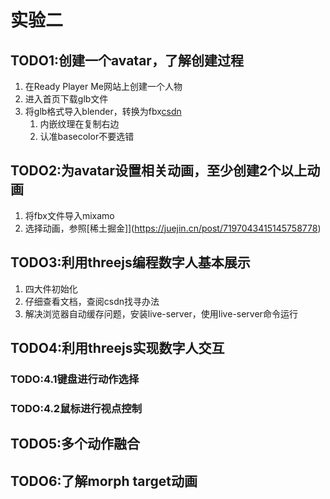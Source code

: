 # 实验二

## TODO1:创建一个avatar，了解创建过程

1. 在Ready Player Me网站上创建一个人物
2. 进入首页下载glb文件
3. 将glb格式导入blender，转换为fbx[csdn](https://blog.csdn.net/weixin_42208093/article/details/130971924?ops_request_misc=&request_id=&biz_id=102&utm_term=ready%20player%20me%E5%AF%BC%E5%85%A5blender&utm_medium=distribute.pc_search_result.none-task-blog-2~all~sobaiduweb~default-4-130971924.142^v100^pc_search_result_base5&spm=1018.2226.3001.4187)
   1. 内嵌纹理在复制右边
   2. 认准basecolor不要选错

## TODO2:为avatar设置相关动画，至少创建2个以上动画
1. 将fbx文件导入mixamo
2. 选择动画，参照[稀土掘金]](https://juejin.cn/post/7197043415145758778)

## TODO3:利用threejs编程数字人基本展示

1. 四大件初始化
2. 仔细查看文档，查阅csdn找寻办法
3. 解决浏览器自动缓存问题，安装live-server，使用live-server命令运行

## TODO4:利用threejs实现数字人交互

### TODO:4.1键盘进行动作选择

### TODO:4.2鼠标进行视点控制


## TODO5:多个动作融合

## TODO6:了解morph target动画
